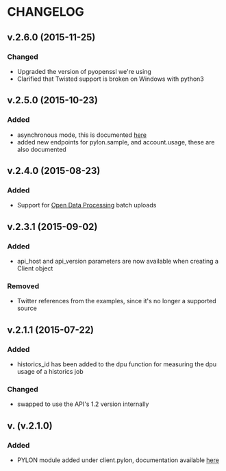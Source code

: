 CHANGELOG
================================

## v.2.6.0 (2015-11-25)
### Changed
* Upgraded the version of pyopenssl we're using
* Clarified that Twisted support is broken on Windows with python3

## v.2.5.0 (2015-10-23)
### Added
* asynchronous mode, this is documented [here](http://datasift.github.io/datasift-python/async.html)
* added new endpoints for pylon.sample, and account.usage, these are also documented

## v.2.4.0 (2015-08-23)
### Added
* Support for [Open Data Processing](https://datasift.com/products/open-data-processing-for-twitter/) batch uploads

## v.2.3.1 (2015-09-02)
### Added
* api_host and api_version parameters are now available when creating a Client object
### Removed
* Twitter references from the examples, since it's no longer a supported source

## v.2.1.1 (2015-07-22)
### Added      <!-- New feature added -->
* historics_id has been added to the dpu function for measuring the dpu usage of a historics job
### Changed    <!-- Existing feature has been changed -->
* swapped to use the API's 1.2 version internally

## v. (v.2.1.0)
### Added
* PYLON module added under client.pylon, documentation available [here](http://datasift.github.io/datasift-python/datasift.html#datasift-pylon-module)
